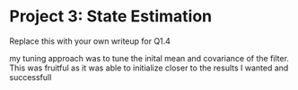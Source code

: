 # Project 3: State Estimation 

Replace this with your own writeup for Q1.4

my tuning approach was to tune the inital mean and covariance of the filter. This was fruitful as it was able to initialize closer to the results I wanted and successfull
